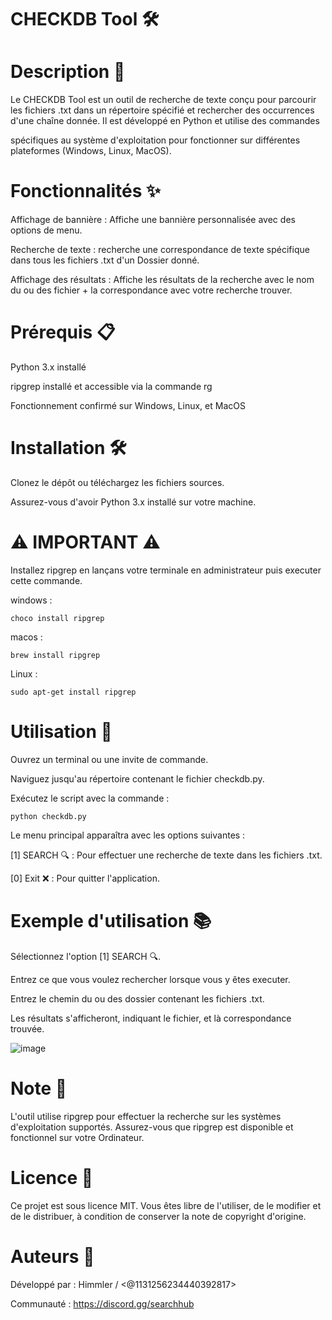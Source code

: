 # CHECKDB Tool 🛠️

# Description 📄

Le CHECKDB Tool est un outil de recherche de texte conçu pour parcourir les fichiers .txt dans un répertoire spécifié et rechercher des occurrences d'une chaîne donnée. Il est développé en Python et utilise des commandes

spécifiques au système d'exploitation pour fonctionner sur différentes plateformes (Windows, Linux, MacOS).

# Fonctionnalités ✨

Affichage de bannière : Affiche une bannière personnalisée avec des options de menu.

Recherche de texte : recherche une correspondance de texte spécifique dans tous les fichiers .txt d'un Dossier donné.

Affichage des résultats : Affiche les résultats de la recherche avec le nom du ou des fichier + la correspondance avec votre recherche trouver.

# Prérequis 📋

Python 3.x installé

ripgrep installé et accessible via la commande rg

Fonctionnement confirmé sur Windows, Linux, et MacOS

# Installation 🛠️

Clonez le dépôt ou téléchargez les fichiers sources.

Assurez-vous d'avoir Python 3.x installé sur votre machine.

# ⚠️ IMPORTANT ⚠️

Installez ripgrep en lançans votre terminale en administrateur puis executer cette commande.

windows : 
```
choco install ripgrep
```

macos : 
```
brew install ripgrep
```
Linux : 
```
sudo apt-get install ripgrep
```

# Utilisation 🚀

Ouvrez un terminal ou une invite de commande.

Naviguez jusqu'au répertoire contenant le fichier checkdb.py.

Exécutez le script avec la commande :
```
python checkdb.py
```
Le menu principal apparaîtra avec les options suivantes :

[1] SEARCH 🔍 : Pour effectuer une recherche de texte dans les fichiers .txt.

[0] Exit ❌ : Pour quitter l'application.

# Exemple d'utilisation 📚

Sélectionnez l'option [1] SEARCH 🔍.

Entrez ce que vous voulez rechercher lorsque vous y êtes executer.

Entrez le chemin du ou des dossier contenant les fichiers .txt.

Les résultats s'afficheront, indiquant le fichier, et là correspondance trouvée.

![image](https://github.com/Himmler16022024/CHECKDB-tool/assets/170832176/22341cd1-5ee2-417c-bebb-ee784f6a597f)


# Note 📝

L'outil utilise ripgrep pour effectuer la recherche sur les systèmes d'exploitation supportés. Assurez-vous que ripgrep est disponible et fonctionnel sur votre Ordinateur.

# Licence 📝

Ce projet est sous licence MIT. Vous êtes libre de l'utiliser, de le modifier et de le distribuer, à condition de conserver la note de copyright d'origine.

# Auteurs 👥  

Développé par : Himmler / <@1131256234440392817>

Communauté : https://discord.gg/searchhub

